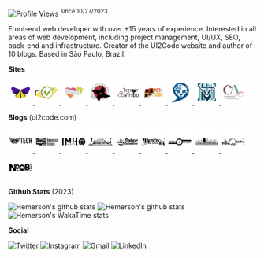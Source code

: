 ![Profile Views](https://komarev.com/ghpvc/?username=ui2code) <sup>since 10/27/2023</sup>

Front-end web developer with over +15 years of experience. Interested in all areas of web development, including project management, UI/UX, SEO, back-end and infrastructure. Creator of the UI2Code website and author of 10 blogs. Based in São Paulo, Brazil.

**Sites**

<p>
<a href="https://ui2code.com" title="UI2Code">
  <img src="./resources/sites/ui2code.svg" width="50" />
</a>
<a href="https://votacaobrasil.com.br" title="Votação Brasil">
  <img src="./resources/sites/votacaobrasil.svg" width="50" />
</a>
<a href="https://opresentear.com.br" title="O Presentear">
  <img src="./resources/sites/opresentear.svg" width="50" />
</a>
<a href="https://togakurecss.com" title="Togakure CSS">
  <img src="./resources/sites/togakure.svg" width="50" />
</a>
<a href="https://terroirdovinho.com.br" title="Terroir do Vinho">
  <img src="./resources/sites/terroirdovinho.svg" width="50" />
</a>
<a href="https://pet2code.com" title="Pet2Code">
  <img src="./resources/sites/pet2code.svg" width="50" />
</a>
<a href="https://skillblend.com.br" title="Skill Blend">
  <img src="./resources/sites/skillblend.svg" width="50" />
</a>
<a href="https://tauristock.com" title="Tauri Stock">
  <img src="./resources/sites/tauristock.svg" width="50" />
</a>
<a href="https://comercioartesanal.com" title="Comércio Artesanal">
  <img src="./resources/sites/comercioartesanal.svg" width="50" />
</a>
</p>

**Blogs** (ui2code.com)

<p>
<a href="https://ui2code.com/blogs/tecnologia" title="Tecnologia">
  <img src="./resources/blogs/tecnologia.svg" width="50" />
</a>
<a href="https://ui2code.com/blogs/hemersonvianna" title="Hemerson Vianna">
  <img src="./resources/blogs/hemersonvianna.svg" width="50" />
</a>
<a href="https://ui2code.com/blogs/imhomovies" title="IMHO Movies">
  <img src="./resources/blogs/imhomovies.svg" width="50" />
</a>
<a href="https://ui2code.com/blogs/zamenhof" title="Zamenhof">
  <img src="./resources/blogs/zamenhof.svg" width="50" />
</a>
<a href="https://ui2code.com/blogs/saborinstintivo" title="Sabor Instintivo">
  <img src="./resources/blogs/saborinstintivo.svg" width="50" />
</a>
<a href="https://ui2code.com/blogs/foconocapital" title="Foco no Capital">
  <img src="./resources/blogs/foconocapital.svg" width="50" />
</a>
<a href="https://ui2code.com/blogs/jornadarelevante" title="Jornada Relevante">
  <img src="./resources/blogs/jornadarelevante.svg" width="50" />
</a>
<a href="https://ui2code.com/blogs/sonusetrhythmus" title="Sonus et Rhythmus">
  <img src="./resources/blogs/sonusetrhythmus.svg" width="50" />
</a>
<a href="https://ui2code.com/blogs/foradabolha" title="Fora da Bolha">
  <img src="./resources/blogs/foradabolha.svg" width="50" />
</a>
<a href="https://ui2code.com/blogs/noobdaera8bits" title="Noob da Era 8 Bits">
  <img src="./resources/blogs/noobdaera8bits.svg" width="50" />
</a>
</p>

**Github Stats** (2023)

![Hemerson's github stats](https://github-readme-stats.vercel.app/api?username=ui2code\&rank_icon=percentile\&theme=tokyonight\&hide=contribs,stars\&show=reviews,prs_merged\&include_all_commits=true&show_icons=true\&count_private=true\&role=OWNER,ORGANIZATION_MEMBER,COLLABORATOR\&include_orgs=true\&custom_title=\&hide_border=true\&n=n101)
![Hemerson's github stats](https://github-readme-streak-stats.herokuapp.com?user=ui2code&theme=tokyonight&hide_border=true&card_width=200&date_format=M%20j%5B%2C%20Y%5D&hide_current_streak=true&hide_longest_streak=true)
![Hemerson's WakaTime stats](https://github-readme-stats.vercel.app/api/wakatime?username=ui2code\&hide_border=true\&layout=compact\&theme=tokyonight\&langs_count=8&hide=properties&custom_title=Most%20Used%20Languages\&range=all_time)

**Social**

[![Twitter](https://img.shields.io/badge/Twitter-1DA1F2?style=for-the-badge&logo=twitter&logoColor=white)](https://twitter.com/ui2code)
[![Instagram](https://img.shields.io/badge/Instagram-E4405F?style=for-the-badge&logo=instagram&logoColor=white)](https://instagram.com/ui2code)
[![Gmail](https://img.shields.io/badge/Gmail-D14836?style=for-the-badge&logo=gmail&logoColor=white)](mailto:hemerson.lourenco@gmail.com)
[![LinkedIn](https://img.shields.io/badge/LinkedIn-0077B5?style=for-the-badge&logo=linkedin&logoColor=white)](https://www.linkedin.com/in/hemersonvianna)
